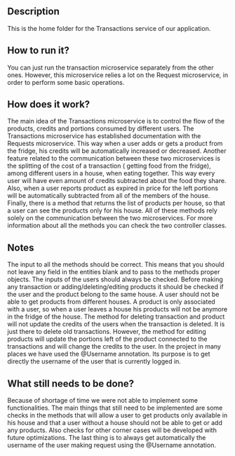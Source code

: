 ## Description

This is the home folder for the Transactions service of our application.

## How to run it?

You can just run the transaction microservice separately from the other ones. However, this microservice relies a lot on
the Request microservice, in order to perform some basic operations.

## How does it work?

The main idea of the Transactions microservice is to control the flow of the products, credits and portions consumed by
different users. The Transactions microservice has established documentation with the Requests microservice. This way
when a user adds or gets a product from the fridge, his credits will be automatically increased or decreased. Another
feature related to the communication between these two microservices is the splitting of the cost of a transaction (
getting food from the fridge), among different users in a house, when eating together. This way every user will have
even amount of credits subtracted about the food they share. Also, when a user reports product as expired in price for
the left portions will be automatically subtracted from all of the members of the house. Finally, there is a method that
returns the list of products per house, so that a user can see the products only for his house. All of these methods
rely solely on the communication between the two microservices. For more information about all the methods you can check
the two controller classes.

## Notes

The input to all the methods should be correct. This means that you should not leave any field in the entities blank and
to pass to the methods proper objects. The inputs of the users should always be checked. Before making any transaction
or adding/deleting/editing products it should be checked if the user and the product belong to the same house. A user
should not be able to get products from different houses. A product is only associated with a user, so when a user
leaves a house his products will not be anymore in the fridge of the house. The method for deleting transaction and
product will not update the credits of the users when the transaction is deleted. It is just there to delete old
transactions. However, the method for editing products will update the portions left of the product connected to the
transactions and will change the credits to the user. In the project in many places we have used the @Username
annotation. Its purpose is to get directly the username of the user that is currently logged in.

## What still needs to be done?

Because of shortage of time we were not able to implement some functionalities. The main things that still need to be
implemented are some checks in the methods that will allow a user to get products only available in his house and that a
user without a house should not be able to get or add any products. Also checks for other corner cases will be developed
with future optimizations. The last thing is to always get automatically the username of the user making request using
the @Username annotation.